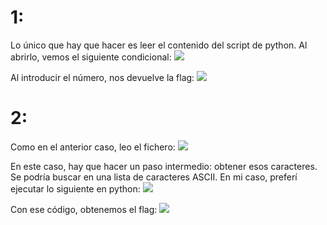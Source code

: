 # 1:
Lo único que hay que hacer es leer el contenido del script de python. Al abrirlo, vemos el siguiente condicional:
![](imágenes/Pasted%20image%2020240911205331.png)

Al introducir el número, nos devuelve la flag: 
![](imágenes/Pasted%20image%2020240911205349.png)

# 2:
Como en el anterior caso, leo el fichero:
![](imágenes/Pasted%20image%2020240911205539.png)

En este caso, hay que hacer un paso intermedio: obtener esos caracteres. Se podría buscar en una lista de caracteres ASCII. En mi caso, preferí ejecutar lo siguiente en python:
![](imágenes/Pasted%20image%2020240911205642.png)

Con ese código, obtenemos el flag: 
![](imágenes/Pasted%20image%2020240911205657.png)
